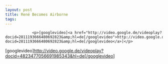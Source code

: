 ```yaml
---
layout: post
title: René Becomes Airborne
tags:
---
```



                <p>[googlevideo]<a href="http://video.google.de/videoplay?docid=2811193666480692823&amp;hl=de[/googlevideo">http://video.google.de/videoplay?docid=2811193666480692823&amp;hl=de[/googlevideo</a>]</p>
<p>[googlevideo]<a href="http://video.google.de/videoplay?docid=4823477056691985343&amp;hl=de[/googlevideo">http://video.google.de/videoplay?docid=4823477056691985343&amp;hl=de[/googlevideo</a>]</p>
